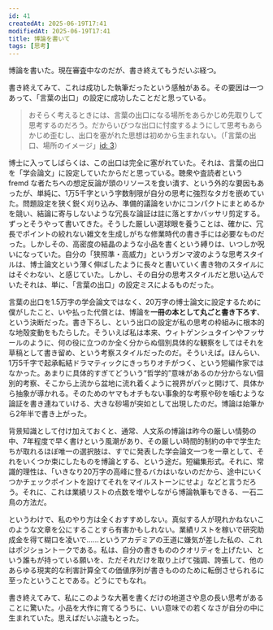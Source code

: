 ```yaml
---
id: 41
createdAt: 2025-06-19T17:41
modifiedAt: 2025-06-19T17:41
title: 博論を書いて
tags: [思考]
---
```


博論を書いた。現在審査中なのだが、書き終えてもうだいぶ経つ。

書き終えてみて、これは成功した執筆だったという感触がある。その要因は一つあって、「言葉の出口」の設定に成功したことだと思っている。

> おそらく考えるときには、言葉の出口になる場所をあらかじめ先取りして思考するのだろう。だからいびつな出口に忖度するようにして思考もあらかじめ歪むし、出口を塞がれた思想は初めから生まれない。（「言葉の出口、場所のイメージ」[id: 3](?id=3)）

博士に入ってしばらくは、この出口は完全に塞がれていた。それは、言葉の出口を「学会論文」に設定していたからだと思っている。聴衆や査読者という fremd な者たちへの想定反論が頭のリソースを食い潰す、という外的な要因もあったが、単純に、1万5千字という字数制限が自分の思考に強烈なタガを嵌めていた。問題設定を狭く鋭く刈り込み、準備的議論をいかにコンパクトにまとめるかを競い、結論に寄与しないような冗長な論証は註に落とすかバッサリ剪定する。ずっとそうやって書いてきた。そうした厳しい選球眼を養うことは、確かに、冗長でポイントの絞れない雑文を生成しがちな修業時代の書き手には必要なものだった。しかしその、高密度の結晶のような小品を書くという縛りは、いつしか呪いになっていた。自分の「狭照準・高威力」というガンマ波のような思考スタイルは、博士論文という薄く伸ばしたように長々と書いていく書き物のスタイルにはそぐわない、と感じていた。しかし、その自分の思考スタイルだと思い込んでいたそれは、単に、「言葉の出口」の設定ミスによるものだった。

言葉の出口を1.5万字の学会論文ではなく、20万字の博士論文に設定するために僕がしたこと、いや払った代償とは、博論を**一冊の本として丸ごと書き下ろす**、という決断だった。書き下ろし、という出口の設定が私の思考の枠組みに根本的な地殻変動をもたらした。そういえば私は本来、ウィトゲンシュタインやフッサールのように、何の役に立つのか全く分からぬ個別具体的な観察をしてはそれを草稿として書き留め、という考察スタイルだったのだ。そういえば。ほんらい、1万5千字で起承転結ドラマティックにきっちりオチがつく、という短編作家ではなかった。あまりに具体的すぎてどういう“哲学的”意味があるのか分からない個別的考察、そこから上流から盆地に流れ着くように視界がパッと開けて、具体から抽象が導かれる。そのためのヤマもオチもない事象的な考察や砂を噛むような論証を書き連ねていける、大きな砂場が突如として出現したのだ。博論は始筆から2年半で書き上がった。

背景知識として付け加えておくと、通常、人文系の博論は昨今の厳しい情勢の中、7年程度で早く書けという風潮があり、その厳しい時間的制約の中で学生たちが取れるほぼ唯一の選択肢は、すでに発表した学会論文一つを一章として、それをいくつか束にしたものを博論とする、という途だ。短編集形式。それに、常識的理性は、「いきなり20万字の高峰に登るバカはいないのだから、途中にいくつかチェックポイントを設けてそれをマイルストーンにせよ」などと言うだろう。それに、これは業績リストの点数を増やしながら博論執筆もできる、一石二鳥の方法だ。

というわけで、私のやり方は全くおすすめしない。真似する人が現れかねないこのような文章を公にすることすら有害かもしれない。業績リストを稼いで研究助成金を得て糊口を凌いで……というアカデミアの王道に嫌気が差した私の、これはポジショントークである。私は、自分の書きもののクオリティを上げたい、という誰もが持っている願いを、ただそれだけを取り上げて強調、誇張して、他のあらゆる現実的な利害計算全ての価値序列が書きもののために転倒させられるに至ったということである。どうにでもなれ。

書き終えてみて、私にこのような大著を書くだけの地道さや息の長い思考があることに驚いた。小品を大作に育てるうちに、いい意味での若くなさが自分の中に生まれていた。思えばだいぶ歳もとった。
